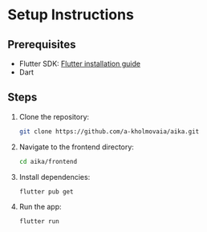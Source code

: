 # Setup Instructions

## Prerequisites

- Flutter SDK: [Flutter installation guide](https://flutter.dev/docs/get-started/install)
- Dart

## Steps

1. Clone the repository:
    ```sh
    git clone https://github.com/a-kholmovaia/aika.git
    ```
2. Navigate to the frontend directory:
    ```sh
    cd aika/frontend
    ```
3. Install dependencies:
    ```sh
    flutter pub get
    ```
4. Run the app:
    ```sh
    flutter run
    ```
